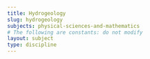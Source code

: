 ```yaml
---
title: Hydrogeology
slug: hydrogeology
subjects: physical-sciences-and-mathematics
# The following are constants: do not modify
layout: subject
type: discipline
---
```

